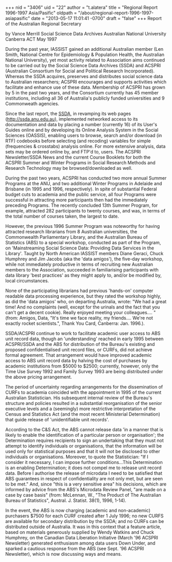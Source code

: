 +++
nid = "3406"
uid = "22"
author = "t.alatera"
title = "Regional Report 1996-1997 Asia/Pasific"
oldpath = "/about/regional-report-1996-1997-asiapasific"
date = "2013-05-17 11:01:41 -0700"
draft = "false"
+++
Report of the Australian Regional Secretary

by
Vance Merrill
Social Science Data Archives
Australian National University
Canberra ACT
May 1997

During the past year, IASSIST gained an additional Australian member
(Len Smith, National Centre for Epidemiology & Population Health, the
Australian National University), yet most activity related to
Association aims continued to be carried out by the Social Science Data
Archives (SSDA) and ACSPRI (Australian Consortium for Social and
Political Research Incorporated). Whereas the SSDA acquires, preserves
and distributes social science data to Australian researchers; ACSPRI
encourages and supports activities which facilitate and enhance use of
these data. Membership of ACSPRI has grown by 5 in the past two years,
and the Consortium currently has 45 member institutions, including all
36 of Australia's publicly funded universities and 9 Commonweath
agencies.

Since the last report, the [SSDA](http://ssda.anu.edu.au/), in revamping
its web pages (http://ssda.anu.edu.au), implemented networked access to
its documentation and data by placing a number (currently 16) of its
User's Guides online and by developing its Online Analysis System in
the Social Sciences (OASSIS), enabling users to browse, search and/or
download (in RTF) codebooks before selecting (and recoding) variables
for simple (frequencies & crosstabs) analysis online. For more extensive
analysis, data sets may be ordered online by, and FTP'd to, users. The
ACSPRI Newsletter/SSDA News and the current Course Booklets for both the
ACSPRI Summer and Winter Programs in Social Research Methods and
Research Technology may be browsed/downloaded as well.

During the past two years, ACSPRI has conducted two more annual Summer
Programs at the ANU, and two additional Winter Programs in Adelaide and
Brisbane (in 1995 and 1996, respectively). In spite of substantial
Federal budget cuts to academia and the public service, all four
Programs were successful in attracting more participants then had the
immediately preceding Programs. The recently concluded 13th Summer
Program, for example, attracted 282 participants to twenty courses, and
was, in terms of the total number of courses taken, the largest to date.

However, the previous 1996 Summer Program was noteworthy for having
attracted research librarians from 8 Australian universities, the
Commonwealth Parliamentary Library, and the Australian Bureau of
Statistics (ABS) to a special workshop, conducted as part of the
Program, on 'Mainstreaming Social Science Data: Providing Data Services
in the Library'. Taught by North American IASSIST members Diane Geraci,
Chuck Humphrey and Jim Jacobs (aka the 'data amigos'), the five-day
workshop, while not immediately productive in terms of recruiting new
Australian members to the Association, succeeded in familiarising
participants with data library 'best practices' as they might apply
to, and/or be modified by, local circumstances.

None of the participating librarians had previous 'hands-on' computer
readable data processing experience, but they rated the workshop highly,
as did the 'data amigos' who, on departing Australia, wrote: "We had
a great time! And no complaints (well, except for the urinals and the
fact that you can't get a decent cookie). Really enjoyed meeting your
colleagues.... " (from: Amigos, Data, "It's time we face reality, my
friends.... We're not exactly rocket scientists.", Thank You Card,
Canberra: Jan. 1996.).

SSDA/ACSPRI continue to work to facilitate academic user access to ABS
unit record data, though an 'understanding' reached in early 1995
between ACSPRI/SSDA and the ABS for distribution of the Bureau's
existing and proposed confidentialised unit record files, or CURFs, did
not achieve formal agreement. That arrangement would have improved
academic access to ABS unit record data by halving the cost of purchases
by academic institutions from $5000 to $2500; currently, however, only
the Time Use Survey 1992 and Family Survey 1993 are being distributed
under the above pricing arrangement.

The period of uncertainty regarding arrangements for the dissemination
of CURFs to academia coincided with the appointment in 1995 of the
current Australian Statistician. His subsequent internal review of the
Bureau's structure and policies resulted in a substantial
reorganisation of the senior executive levels and a (seemingly) more
restrictive interpretation of the Census and Statistics Act (and the
most recent Ministerial Determination) that guide release of
'unidentifiable unit records'.

According to the C&S Act, the ABS cannot release data 'in a manner that
is likely to enable the identification of a particular person or
organisation'; the Determination requires recipients to sign an
undertaking that they must not attempt to identify individuals or
organisations, that the information will be used only for statistical
purposes and that it will not be disclosed to other individuals or
organisations. Moreover, to quote the Statistician: "If I consider it
necessary, I can impose further conditions...This Determination is an
enabling Determination; it does not compel me to release unit record
data. Before I authorise the release of microdata I need to be satisfied
that ABS guarantees in respect of confidentiality are not only met, but
are seen to be met." And, since "this is a very sensitive area" his
decisions, which are informed by advice from the ABS's Microdata Review
Panel, "are made on a case by case basis" (from: McLennan, W., "The
Product of The Australian Bureau of Statistics", Austral. J. Statist.
38(1), 1996, 1-14).

In the event, the ABS is now charging (academic and non-academic)
purchasers $7500 for each CURF created after 1 July 1996; no new CURFS
are available for secondary distribution by the SSDA; and no CURFs can
be distributed outside of Australia. It was in this context that a
feature article, based on materials generously supplied by Wendy Watkins
and Chuck Humphrey, on the Canadian Data Liberation Initiative (March
'96 ACSPRI Newsletter) generated enthusiasm among data users Down
Under, and sparked a cautious response from the ABS (see Sept. '96
ACSPRI Newsletter), which is now discussing ways and means.
